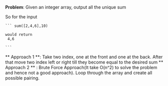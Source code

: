 **Problem**: Given an integer array, output all the unique sum

So for the input

    ``` sum([2,4,6],10)

    would return
     4,6

    ```

** Approach 1 **: Take two index, one at the front and one at the back. After that move two index left or right till they become equal to the desired sum
** Approach 2 ** : Brute Force Approach(It take O(n^2) to solve the problem and hence not a good approach). Loop through the array and create all possible pairing.